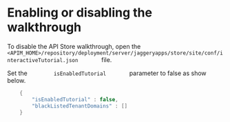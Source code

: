 # Enabling or disabling the walkthrough

To disable the API Store walkthrough, open the `         <APIM_HOME>/repository/deployment/server/jaggeryapps/store/site/conf/interactiveTutorial.json        ` file.

Set the `         isEnabledTutorial        ` parameter to false as show below.

``` java
    {
        "isEnabledTutorial" : false,
        "blackListedTenantDomains" : []
    }
```

